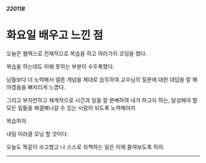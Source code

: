 ##### 220118

# 화요일 배우고 느낀 점

오늘은 웹엑스로 전체적으로 복습을 하고 여러가지 코딩을 했다.

복습을 하는데도 이해 못하는 부분이 수두룩했다.



남들보다 더 노력해서 얼른 개념을 제대로 습득하여 교수님의 질문에 대한 대답을 잘 해야겠음을 뼈저리게 느꼈다.



그리고 부지런하고 체계적으로 시간과 일을 잘 분배하여 내가 하고자 하는, 달성해야 할 모든 일들을 해결해나갈 수 있는 사람이 되도록 노력해야지



복습하자.

내일 미라클 모닝 할 것이다.



오늘도 똑같이 수고했고 나 스스로 자책하는 일은 이제 줄여보도록 하자.

---

